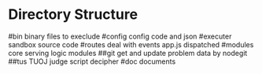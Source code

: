 Directory Structure
===
#bin
binary files to execlude
#config
config code and json
#executer
sandbox source code
#routes
deal with events app.js dispatched
#modules
core serving logic modules
##git
get and update problem data by nodegit
##tus
TUOJ judge script decipher
#doc
documents

